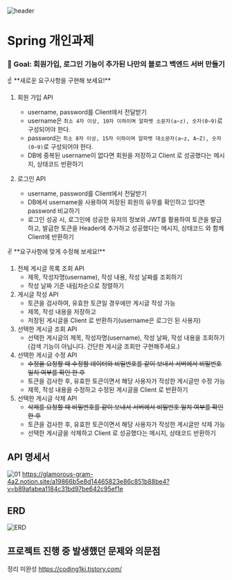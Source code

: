 ![header](https://capsule-render.vercel.app/api?type=waving&color=auto&height=300&section=header&text=Post%20프로젝트&fontSize=70)

# Spring 개인과제

### 🏁 Goal:  회원가입, 로그인 기능이 추가된 나만의 블로그 백엔드 서버 만들기

<aside>
☝ **새로운 요구사항을 구현해 보세요!**

</aside>

1. 회원 가입 API
   - username, password를 Client에서 전달받기
   - username은  `최소 4자 이상, 10자 이하이며 알파벳 소문자(a~z), 숫자(0~9)`로 구성되어야 한다.
   - password는  `최소 8자 이상, 15자 이하이며 알파벳 대소문자(a~z, A~Z), 숫자(0~9)`로 구성되어야 한다.
   - DB에 중복된 username이 없다면 회원을 저장하고 Client 로 성공했다는 메시지, 상태코드 반환하기


2. 로그인 API
   - username, password를 Client에서 전달받기
   - DB에서 username을 사용하여 저장된 회원의 유무를 확인하고 있다면 password 비교하기
   - 로그인 성공 시, 로그인에 성공한 유저의 정보와 JWT를 활용하여 토큰을 발급하고,
     발급한 토큰을 Header에 추가하고 성공했다는 메시지, 상태코드 와 함께 Client에 반환하기

<aside>
✌️ **요구사항에 맞게 수정해 보세요!**

</aside>

1. 전체 게시글 목록 조회 API
   - 제목, 작성자명(username), 작성 내용, 작성 날짜를 조회하기
   - 작성 날짜 기준 내림차순으로 정렬하기
2. 게시글 작성 API
   - 토큰을 검사하여, 유효한 토큰일 경우에만 게시글 작성 가능
   - 제목, 작성 내용을 저장하고
   - 저장된 게시글을 Client 로 반환하기(username은 로그인 된 사용자)
3. 선택한 게시글 조회 API
   - 선택한 게시글의 제목, 작성자명(username), 작성 날짜, 작성 내용을 조회하기
     (검색 기능이 아닙니다. 간단한 게시글 조회만 구현해주세요.)
4. 선택한 게시글 수정 API
   - ~~수정을 요청할 때 수정할 데이터와 비밀번호를 같이 보내서 서버에서 비밀번호 일치 여부를 확인 한 후~~
   - 토큰을 검사한 후, 유효한 토큰이면서 해당 사용자가 작성한 게시글만 수정 가능
   - 제목, 작성 내용을 수정하고 수정된 게시글을 Client 로 반환하기
5. 선택한 게시글 삭제 API
   - ~~삭제를 요청할 때 비밀번호를 같이 보내서 서버에서 비밀번호 일치 여부를 확인 한 후~~
   - 토큰을 검사한 후, 유효한 토큰이면서 해당 사용자가 작성한 게시글만 삭제 가능
   - 선택한 게시글을 삭제하고 Client 로 성공했다는 메시지, 상태코드 반환하기

## API 명세서

![01](https://github.com/itsinseo/springBlog_lv2/assets/87530331/cfc8465f-e5a0-4720-97c1-0bf2455f771f)
https://glamorous-gram-4a2.notion.site/a19866b5e8d14465823e86c851b88be4?v=b89afabea1184c31bd97be642c95ef1e

## ERD

![ERD](https://github.com/itsinseo/springBlog_lv2/assets/87530331/26247d04-60f4-4c49-9bfd-29f7a6d839b7)

## 프로젝트 진행 중 발생했던 문제와 의문점

정리 미완성
https://coding1ki.tistory.com/